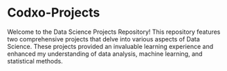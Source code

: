 # Codxo-Projects
Welcome to the Data Science Projects Repository! This repository features two comprehensive projects that delve into various aspects of Data Science. These projects provided an invaluable learning experience and enhanced my understanding of data analysis, machine learning, and statistical methods.
